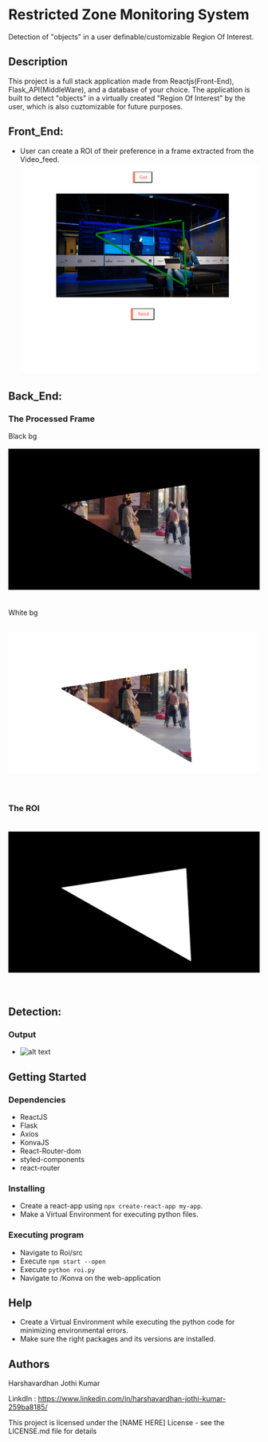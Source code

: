 # Restricted Zone Monitoring System

Detection of "objects" in a user definable/customizable Region Of Interest.

## Description

This project is a full stack application made from Reactjs(Front-End), Flask_API(MiddleWare), and a database of your choice. 
The application is built to detect "objects" in a virtually created "Region Of Interest" by the user, which is also cuztomizable for future purposes.

## **Front_End:**
* User can create a ROI of their preference in a frame extracted from the Video_feed.
![alt text](https://github.com/Harshavardhanjo/ROI/blob/master/images/Capture.PNG?raw=true)

## **Back_End:**
### The Processed Frame <br/>
Black bg <br/><br/>
![alt text](https://github.com/Harshavardhanjo/ROI/blob/master/images/dst.png?raw=true)
<br/>
<br/>
<br/>
White bg <br/><br/>

![alt text](https://github.com/Harshavardhanjo/ROI/blob/master/images/dst2.png?raw=true)
<br/>
<br/>
<br/>
### The ROI <br/><br/>
![alt text](https://github.com/Harshavardhanjo/ROI/blob/master/images/mask.png?raw=true)
<br/>
<br/>
<br/>

## **Detection:**
### Output
* ![alt text]("https://i.ibb.co/tZCjwP4/BI.png")





## Getting Started

### Dependencies

* ReactJS
* Flask
* Axios
* KonvaJS
* React-Router-dom
* styled-components
* react-router

### Installing

* Create a react-app using ```npx create-react-app my-app```.
* Make a Virtual Environment for executing python files.

### Executing program

* Navigate to Roi/src
* Execute ```npm start --open```
* Execute ```python roi.py```
* Navigate to /Konva on the web-application

## Help

* Create a Virtual Environment while executing the python code for minimizing environmental errors.
* Make sure the right packages and its versions are installed.

## Authors

Harshavardhan Jothi Kumar

LinkdIn : https://www.linkedin.com/in/harshavardhan-jothi-kumar-259ba8185/


This project is licensed under the [NAME HERE] License - see the LICENSE.md file for details
